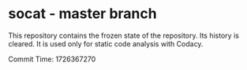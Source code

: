 # socat - master branch

This repository contains the frozen state of the repository.
Its history is cleared. It is used only for static code
analysis with Codacy.

Commit Time: 1726367270